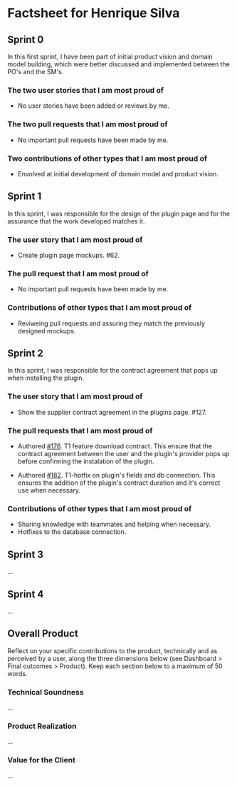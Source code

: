 # Factsheet for Henrique Silva

## Sprint 0

In this first sprint, I have been part of initial product vision and domain model building, which were better discussed and implemented between the PO's and the SM's.

### The two user stories that I am most proud of

- No user stories have been added or reviews by me.

### The two pull requests that I am most proud of

- No important pull requests have been made by me.

### Two contributions of other types that I am most proud of

- Envolved at initial development of domain model and product vision.

## Sprint 1

In this sprint, I was responsible for the design of the plugin page and for the assurance that the work developed matches it.

### The user story that I am most proud of

- Create plugin page mockups. #62.

### The pull request that I am most proud of

- No important pull requests have been made by me.

### Contributions of other types that I am most proud of

- Reviweing pull requests and assuring they match the previously designed mockups.


## Sprint 2

In this sprint, I was responsible for the contract agreement that pops up when installing the plugin.

### The user story that I am most proud of

- Show the supplier contract agreement in the plugins page. #127.

### The pull requests that I am most proud of

- Authored [#176](https://github.com/FEUP-MEIC-DS-2023-1MEIC08/VAXPRED/pull/176). T1 feature download contract. This ensure that the contract agreement between the user and the plugin's provider pops up before confirming the instalation of the plugin.

- Authored [#182](https://github.com/FEUP-MEIC-DS-2023-1MEIC08/VAXPRED/pull/182). T1-hotfix on plugin's fields and db connection. This ensures the addition of the plugin's contract duration and it's correct use when necessary.

### Contributions of other types that I am most proud of

- Sharing knowledge with teammates and helping when necessary.
- Hotfixes to the database connection.


## Sprint 3

...


## Sprint 4

...


## Overall Product

Reflect on your specific contributions to the product, technically and as perceived by a user, along the three dimensions below (see Dashboard > Final outcomes > Product). Keep each section below to a maximum of 50 words.


### Technical Soundness

...


### Product Realization

...


### Value for the Client

...
